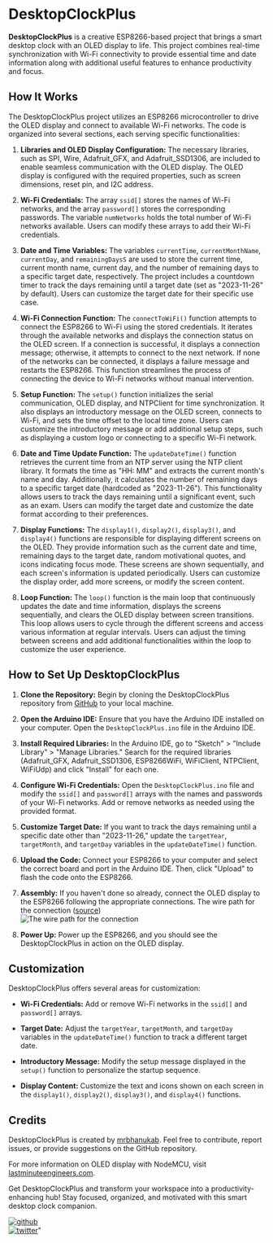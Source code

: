 # DesktopClockPlus

**DesktopClockPlus** is a creative ESP8266-based project that brings a smart desktop clock with an OLED display to life. This project combines real-time synchronization with Wi-Fi connectivity to provide essential time and date information along with additional useful features to enhance productivity and focus.

## How It Works

The DesktopClockPlus project utilizes an ESP8266 microcontroller to drive the OLED display and connect to available Wi-Fi networks. The code is organized into several sections, each serving specific functionalities:

1. **Libraries and OLED Display Configuration:** The necessary libraries, such as SPI, Wire, Adafruit_GFX, and Adafruit_SSD1306, are included to enable seamless communication with the OLED display. The OLED display is configured with the required properties, such as screen dimensions, reset pin, and I2C address.

2. **Wi-Fi Credentials:** The array `ssid[]` stores the names of Wi-Fi networks, and the array `password[]` stores the corresponding passwords. The variable `numNetworks` holds the total number of Wi-Fi networks available. Users can modify these arrays to add their Wi-Fi credentials.

3. **Date and Time Variables:** The variables `currentTime`, `currentMonthName`, `currentDay`, and `remainingDaysS` are used to store the current time, current month name, current day, and the number of remaining days to a specific target date, respectively. The project includes a countdown timer to track the days remaining until a target date (set as "2023-11-26" by default). Users can customize the target date for their specific use case.

4. **Wi-Fi Connection Function:** The `connectToWiFi()` function attempts to connect the ESP8266 to Wi-Fi using the stored credentials. It iterates through the available networks and displays the connection status on the OLED screen. If a connection is successful, it displays a connection message; otherwise, it attempts to connect to the next network. If none of the networks can be connected, it displays a failure message and restarts the ESP8266. This function streamlines the process of connecting the device to Wi-Fi networks without manual intervention.

5. **Setup Function:** The `setup()` function initializes the serial communication, OLED display, and NTPClient for time synchronization. It also displays an introductory message on the OLED screen, connects to Wi-Fi, and sets the time offset to the local time zone. Users can customize the introductory message or add additional setup steps, such as displaying a custom logo or connecting to a specific Wi-Fi network.

6. **Date and Time Update Function:** The `updateDateTime()` function retrieves the current time from an NTP server using the NTP client library. It formats the time as "HH: MM" and extracts the current month's name and day. Additionally, it calculates the number of remaining days to a specific target date (hardcoded as "2023-11-26"). This functionality allows users to track the days remaining until a significant event, such as an exam. Users can modify the target date and customize the date format according to their preferences.

7. **Display Functions:** The `display1()`, `display2()`, `display3()`, and `display4()` functions are responsible for displaying different screens on the OLED. They provide information such as the current date and time, remaining days to the target date, random motivational quotes, and icons indicating focus mode. These screens are shown sequentially, and each screen's information is updated periodically. Users can customize the display order, add more screens, or modify the screen content.

8. **Loop Function:** The `loop()` function is the main loop that continuously updates the date and time information, displays the screens sequentially, and clears the OLED display between screen transitions. This loop allows users to cycle through the different screens and access various information at regular intervals. Users can adjust the timing between screens and add additional functionalities within the loop to customize the user experience.

## How to Set Up DesktopClockPlus

1. **Clone the Repository:** Begin by cloning the DesktopClockPlus repository from [GitHub](https://github.com/mrbhanukab/DesktopClockPlus) to your local machine.

2. **Open the Arduino IDE:** Ensure that you have the Arduino IDE installed on your computer. Open the `DesktopClockPlus.ino` file in the Arduino IDE.

3. **Install Required Libraries:** In the Arduino IDE, go to "Sketch" > "Include Library" > "Manage Libraries." Search for the required libraries (Adafruit_GFX, Adafruit_SSD1306, ESP8266WiFi, WiFiClient, NTPClient, WiFiUdp) and click "Install" for each one.

4. **Configure Wi-Fi Credentials:** Open the `DesktopClockPlus.ino` file and modify the `ssid[]` and `password[]` arrays with the names and passwords of your Wi-Fi networks. Add or remove networks as needed using the provided format.

5. **Customize Target Date:** If you want to track the days remaining until a specific date other than "2023-11-26," update the `targetYear`, `targetMonth`, and `targetDay` variables in the `updateDateTime()` function.

6. **Upload the Code:** Connect your ESP8266 to your computer and select the correct board and port in the Arduino IDE. Then, click "Upload" to flash the code onto the ESP8266.

7. **Assembly:** If you haven't done so already, connect the OLED display to the ESP8266 following the appropriate connections. The wire path for the connection ([source](https://lastminuteengineers.com/oled-display-esp8266-tutorial/))<br> ![The wire path for the connection](https://lastminuteengineers.b-cdn.net/wp-content/uploads/arduino/Fritzing-Wiring-OLED-Display-with-ESP8266-NodeMCU.png)

8. **Power Up:** Power up the ESP8266, and you should see the DesktopClockPlus in action on the OLED display.

## Customization

DesktopClockPlus offers several areas for customization:

- **Wi-Fi Credentials:** Add or remove Wi-Fi networks in the `ssid[]` and `password[]` arrays.

- **Target Date:** Adjust the `targetYear`, `targetMonth`, and `targetDay` variables in the `updateDateTime()` function to track a different target date.

- **Introductory Message:** Modify the setup message displayed in the `setup()` function to personalize the startup sequence.

- **Display Content:** Customize the text and icons shown on each screen in the `display1()`, `display2()`, `display3()`, and `display4()` functions.

## Credits

DesktopClockPlus is created by [mrbhanukab](https://github.com/mrbhanukab). Feel free to contribute, report issues, or provide suggestions on the GitHub repository.

For more information on OLED display with NodeMCU, visit [lastminuteengineers.com](https://lastminuteengineers.com/oled-display-esp8266-tutorial/).

Get DesktopClockPlus and transform your workspace into a productivity-enhancing hub! Stay focused, organized, and motivated with this smart desktop clock companion.

[![github](https://img.shields.io/badge/Github-mrbhanukab-%23333?style=for-the-badge&logo=GitHub&logoColor=white)](https://github.com/mrbhanukab)<br>
[![twitter](https://img.shields.io/badge/Twitter-mrbhanuka-%2300acee?style=for-the-badge&logo=Twitter&logoColor=white)](https://twitter.com/mrbhanuka)"
